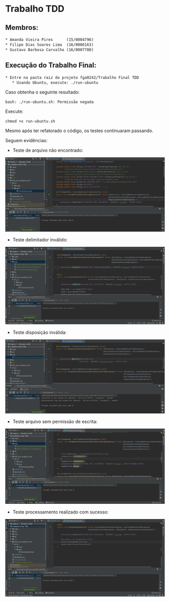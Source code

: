 # Trabalho TDD

## Membros:
	* Amanda Vieira Pires      (15/0004796) 
	* Filipe Dias Soares Lima  (16/0006163)
	* Gustavo Barbosa Carvalho (16/0007780)


## Execução do Trabalho Final:
```
* Entre na pasta raiz do projeto fga0242/Trabalho Final TDD
   * Usando Ubuntu, execute: ./run-ubuntu
```

Caso obtenha o seguinte resultado:

```
bash: ./run-ubuntu.sh: Permissão negada
```

Execute:

```
chmod +x run-ubuntu.sh
```

Mesmo após ter refatorado o código, os testes continuaram passando.

Seguem evidências:

* Teste de arquivo não encontrado:

<p align="center">
  <img src="./Trabalho Final TDD/img/teste_arquivo_nao_encontrado.png">
</p>

* Teste delimitador inválido:

<p align="center">
  <img src="./Trabalho Final TDD/img/teste_delimitador_invalido.png">
</p>

* Teste disposição inválida:

<p align="center">
  <img src="./Trabalho Final TDD/img/teste_disposicao_invalida.png">
</p>

* Teste arquivo sem permissão de escrita:

<p align="center">
  <img src="./Trabalho Final TDD/img/teste_sem_permissao.png">
</p>

* Teste processamento realizado com sucesso:

<p align="center">
  <img src="./Trabalho Final TDD/img/teste_processado_sucesso.png">
</p>

